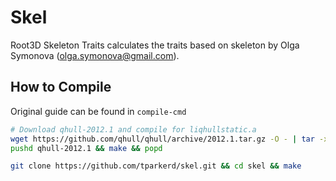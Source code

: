 # Skel

Root3D Skeleton Traits calculates the traits based on skeleton by Olga Symonova (olga.symonova@gmail.com).

## How to Compile

Original guide can be found in `compile-cmd`

```bash
# Download qhull-2012.1 and compile for liqhullstatic.a
wget https://github.com/qhull/qhull/archive/2012.1.tar.gz -O - | tar -xz -C /path/to/directory
pushd qhull-2012.1 && make && popd

git clone https://github.com/tparkerd/skel.git && cd skel && make
```
